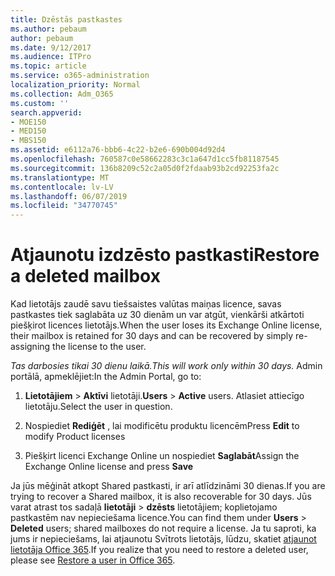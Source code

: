 ```yaml
---
title: Dzēstās pastkastes
ms.author: pebaum
author: pebaum
ms.date: 9/12/2017
ms.audience: ITPro
ms.topic: article
ms.service: o365-administration
localization_priority: Normal
ms.collection: Adm_O365
ms.custom: ''
search.appverid:
- MOE150
- MED150
- MBS150
ms.assetid: e6112a76-bbb6-4c22-b2e6-690b004d92d4
ms.openlocfilehash: 760587c0e58662283c3c1a647d1cc5fb81187545
ms.sourcegitcommit: 136b8209c52c2a05d0f2fdaab93b2cd92253fa2c
ms.translationtype: MT
ms.contentlocale: lv-LV
ms.lasthandoff: 06/07/2019
ms.locfileid: "34770745"
---
```

# <a name="restore-a-deleted-mailbox"></a><span data-ttu-id="c1288-102">Atjaunotu izdzēsto pastkasti</span><span class="sxs-lookup"><span data-stu-id="c1288-102">Restore a deleted mailbox</span></span>

<span data-ttu-id="c1288-103">Kad lietotājs zaudē savu tiešsaistes valūtas maiņas licence, savas pastkastes tiek saglabāta uz 30 dienām un var atgūt, vienkārši atkārtoti piešķirot licences lietotājs.</span><span class="sxs-lookup"><span data-stu-id="c1288-103">When the user loses its Exchange Online license, their mailbox is retained for 30 days and can be recovered by simply re-assigning the license to the user.</span></span>
  
 <span data-ttu-id="c1288-104">*Tas darbosies tikai 30 dienu laikā.*</span><span class="sxs-lookup"><span data-stu-id="c1288-104">*This will work only within 30 days.*</span></span>  <span data-ttu-id="c1288-105">Admin portālā, apmeklējiet:</span><span class="sxs-lookup"><span data-stu-id="c1288-105">In the Admin Portal, go to:</span></span> 
  
1. <span data-ttu-id="c1288-106">**Lietotājiem** \> **Aktīvi** lietotāji.</span><span class="sxs-lookup"><span data-stu-id="c1288-106">**Users** \> **Active** users.</span></span> <span data-ttu-id="c1288-107">Atlasiet attiecīgo lietotāju.</span><span class="sxs-lookup"><span data-stu-id="c1288-107">Select the user in question.</span></span> 
    
2. <span data-ttu-id="c1288-108">Nospiediet **Rediģēt** , lai modificētu produktu licencēm</span><span class="sxs-lookup"><span data-stu-id="c1288-108">Press **Edit** to modify Product licenses</span></span> 
    
3. <span data-ttu-id="c1288-109">Piešķirt licenci Exchange Online un nospiediet **Saglabāt**</span><span class="sxs-lookup"><span data-stu-id="c1288-109">Assign the Exchange Online license and press **Save**</span></span>
    
<span data-ttu-id="c1288-110">Ja jūs mēģināt atkopt Shared pastkasti, ir arī atlīdzināmi 30 dienas.</span><span class="sxs-lookup"><span data-stu-id="c1288-110">If you are trying to recover a Shared mailbox, it is also recoverable for 30 days.</span></span> <span data-ttu-id="c1288-111">Jūs varat atrast tos sadaļā **lietotāji** \> **dzēsts** lietotājiem; koplietojamo pastkastēm nav nepieciešama licence.</span><span class="sxs-lookup"><span data-stu-id="c1288-111">You can find them under **Users** \> **Deleted** users; shared mailboxes do not require a license.</span></span> <span data-ttu-id="c1288-112">Ja tu saproti, ka jums ir nepieciešams, lai atjaunotu Svītrots lietotājs, lūdzu, skatiet [atjaunot lietotāja Office 365](https://docs.microsoft.com/office365/admin/add-users/restore-user).</span><span class="sxs-lookup"><span data-stu-id="c1288-112">If you realize that you need to restore a deleted user, please see [Restore a user in Office 365](https://docs.microsoft.com/office365/admin/add-users/restore-user).</span></span>
  


